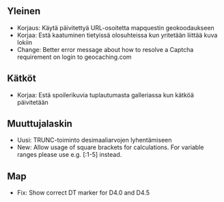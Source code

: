## Yleinen
- Korjaus: Käytä päivitettyä URL-osoitetta mapquestin geokoodaukseen
- Korjaa: Estä kaatuminen tietyissä olosuhteissa kun yritetään liittää kuva lokiin
- Change: Better error message about how to resolve a Captcha requirement on login to geocaching.com

## Kätköt
- Korjaa: Estä spoilerikuvia tuplautumasta galleriassa kun kätköä päivitetään

## Muuttujalaskin
- Uusi: TRUNC-toiminto desimaaliarvojen lyhentämiseen
- New: Allow usage of square brackets for calculations. For variable ranges please use e.g. \[:1-5\] instead.

## Map
- Fix: Show correct DT marker for D4.0 and D4.5
